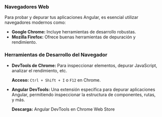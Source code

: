 ### **Navegadores Web**

Para probar y depurar tus aplicaciones Angular, es esencial utilizar navegadores modernos como:

- **Google Chrome:** Incluye herramientas de desarrollo robustas.
- **Mozilla Firefox:** Ofrece buenas herramientas de depuración y rendimiento.

### **Herramientas de Desarrollo del Navegador**

- **DevTools de Chrome:** Para inspeccionar elementos, depurar JavaScript, analizar el rendimiento, etc.
    
    **Acceso:** `Ctrl + Shift + I` o `F12` en Chrome.
    
- **Angular DevTools:** Una extensión específica para depurar aplicaciones Angular, permitiendo inspeccionar la estructura de componentes, rutas, y más.
    
    **Descarga:** Angular DevTools en Chrome Web Store

